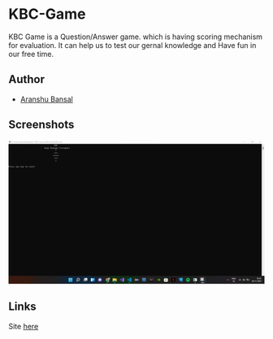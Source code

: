 # KBC-Game

KBC Game is a Question/Answer game. which is having scoring mechanism for evaluation. It can help us to test our gernal knowledge and Have fun in our free time. 

## Author

- [Aranshu Bansal](https://github.com/Aranshu)

## Screenshots

![App Screenshot](https://github.com/Aranshu/C-KBC-Game/blob/master/Images/Banner.png?raw=true)

## Links

Site [here](https://aranshu.github.io/C-KBC-Game/)
